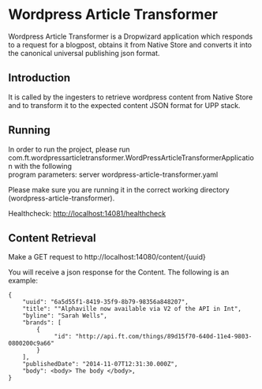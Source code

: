 # Wordpress Article Transformer

Wordpress Article Transformer is a Dropwizard application which responds to a request for a blogpost, obtains it from Native Store
and converts it into the canonical universal publishing json format.

## Introduction
It is called by the ingesters to retrieve wordpress content from Native Store and to transform it to the expected content JSON format for UPP stack.

## Running
In order to run the project, please run com.ft.wordpressarticletransformer.WordPressArticleTransformerApplication with the following  
program parameters: server wordpress-article-transformer.yaml

Please make sure you are running it in the correct working directory (wordpress-article-transformer).

Healthcheck: [http://localhost:14081/healthcheck](http://localhost:14081/healthcheck)

## Content Retrieval

Make a GET request to http://localhost:14080/content/{uuid}

You will receive a json response for the Content. The following is an example:

    {  
        "uuid": "6a5d55f1-8419-35f9-8b79-98356a848207",  
        "title": ""Alphaville now available via V2 of the API in Int",  
        "byline": "Sarah Wells",  
        "brands": [  
            {  
                 "id": "http://api.ft.com/things/89d15f70-640d-11e4-9803-0800200c9a66"  
            }  
        ],
        "publishedDate": "2014-11-07T12:31:30.000Z",  
        "body": <body> The body </body>,  
    }

